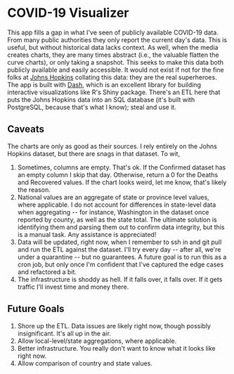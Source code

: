 # COVID-19 Visualizer

This app fills a gap in what I've seen of publicly available COVID-19 data. From many public authorities they only report the current day's data. This is useful, but without historical data lacks context. As well, when the media creates charts, they are many times abstract (i.e., the valuable flatten the curve charts), or only taking a snapshot. This seeks to make this data both publicly available and easily accessible. It would not exist if not for the fine folks at [Johns Hopkins](https://github.com/CSSEGISandData/COVID-19) collating this data: they are the real superheroes. The app is built with [Dash](https://plot.ly/dash/), which is an excellent library for building interactive visualizations like R's Shiny package. There's an ETL here that puts the Johns Hopkins data into an SQL database (it's built with PostgreSQL, because that's what I know); steal and use it.

## Caveats

The charts are only as good as their sources. I rely entirely on the Johns Hopkins dataset, but there are snags in that dataset. To wit,

1. Sometimes, columns are empty. That's ok. If the Confirmed dataset has an empty column I skip that day. Otherwise, return a 0 for the Deaths and Recovered values. If the chart looks weird, let me know, that's likely the reason.
2. National values are an aggregate of state or province level values, where applicable. I do not account for differences in state-level data when aggregating -- for instance, Washington in the dataset once reported by county, as well as the state total. The ultimate solution is identifying them and parsing them out to confirm data integrity, but this is a manual task. Any assistance is appreciated!
3. Data will be updated, right now, when I remember to ssh in and git pull and run the ETL against the dataset. I'll try every day -- after all, we're under a quarantine -- but no guarantees. A future goal is to run this as a cron job, but only once I'm confident that I've captured the edge cases and refactored a bit.
4. The infrastructure is shoddy as hell. If it falls over, it falls over. If it gets traffic I'll invest time and money there.

## Future Goals

1. Shore up the ETL. Data issues are likely right now, though possibly insignificant. It's all up in the air.
2. Allow local-level/state aggregations, where applicable.
3. Better infrastructure. You really don't want to know what it looks like right now.
4. Allow comparison of country and state values.
